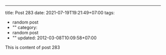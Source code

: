 ---
title: Post 283
date: 2021-07-19T19:21:49+07:00
tags:
  - random post
  - ""
category:
  - random post
  - ""
updated: 2012-03-08T10:09:58+07:00

This is content of post 283